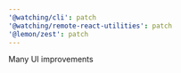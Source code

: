 ```yaml
---
'@watching/cli': patch
'@watching/remote-react-utilities': patch
'@lemon/zest': patch
---
```


Many UI improvements
